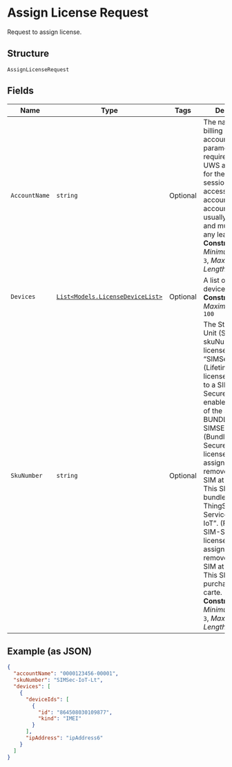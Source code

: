 
# Assign License Request

Request to assign license.

## Structure

`AssignLicenseRequest`

## Fields

| Name | Type | Tags | Description |
|  --- | --- | --- | --- |
| `AccountName` | `string` | Optional | The name of a billing account.This parameter is required only if the UWS account used for the current API session has access to multiple accounts. An account name is usually numeric, and must include any leading zeros.<br>**Constraints**: *Minimum Length*: `3`, *Maximum Length*: `32` |
| `Devices` | [`List<Models.LicenseDeviceList>`](../../doc/models/license-device-list.md) | Optional | A list of 4G devices.<br>**Constraints**: *Maximum Items*: `100` |
| `SkuNumber` | `string` | Optional | The Stock Keeping Unit (SKU). Valid skuNumbers for license types: “SIMSec-IoT-Lt”. (Lifetime) Once a license is assigned to a SIM, the SIM-Secure feature is enabled for the life of the SIM.“TS-BUNDLE-KTO-SIMSEC-MRC”. (Bundle) The SIM-Secure Flex license can be assigned to or removed from a SIM at any time. This SKU is bundled with other ThingSpace Services.“SIMSec-IoT”. (Flex) The SIM-Secure Flex license can be assigned to or removed from a SIM at any time. This SKU is purchased a la carte.<br>**Constraints**: *Minimum Length*: `3`, *Maximum Length*: `32` |

## Example (as JSON)

```json
{
  "accountName": "0000123456-00001",
  "skuNumber": "SIMSec-IoT-Lt",
  "devices": [
    {
      "deviceIds": [
        {
          "id": "864508030109877",
          "kind": "IMEI"
        }
      ],
      "ipAddress": "ipAddress6"
    }
  ]
}
```


